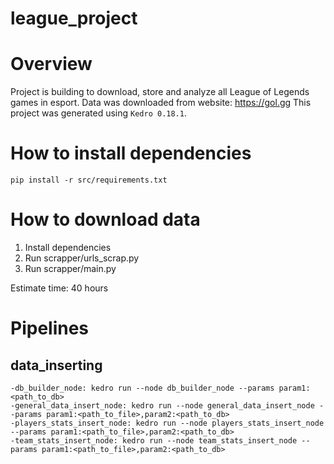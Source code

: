 # league_project

# Overview

Project is building to download, store and analyze all League of Legends games in esport. Data was downloaded from website: https://gol.gg
This project was generated using `Kedro 0.18.1`.

# How to install dependencies

```
pip install -r src/requirements.txt
```

# How to download data
1. Install dependencies
2. Run scrapper/urls_scrap.py
3. Run scrapper/main.py

Estimate time: 40 hours


# Pipelines

## data_inserting
```
-db_builder_node: kedro run --node db_builder_node --params param1:<path_to_db>
-general_data_insert_node: kedro run --node general_data_insert_node --params param1:<path_to_file>,param2:<path_to_db> 
-players_stats_insert_node: kedro run --node players_stats_insert_node --params param1:<path_to_file>,param2:<path_to_db>
-team_stats_insert_node: kedro run --node team_stats_insert_node --params param1:<path_to_file>,param2:<path_to_db>
```
